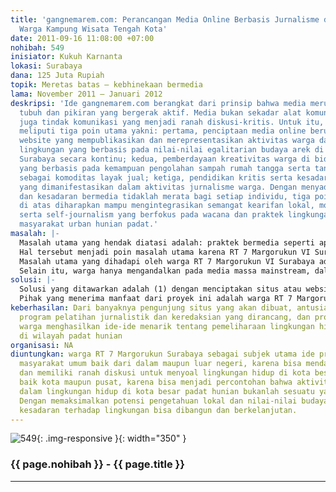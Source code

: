 ```yaml
---
title: 'gangnemarem.com: Perancangan Media Online Berbasis Jurnalisme dan Budaya Arek
  Warga Kampung Wisata Tengah Kota'
date: 2011-09-16 11:08:00 +07:00
nohibah: 549
inisiator: Kukuh Karnanta
lokasi: Surabaya
dana: 125 Juta Rupiah
topik: Meretas batas – kebhinekaan bermedia
lama: November 2011 – Januari 2012
deskripsi: 'Ide gangnemarem.com berangkat dari prinsip bahwa media merupakan perpanjangan
  tubuh dan pikiran yang bergerak aktif. Media bukan sekadar alat komunikasi melainkan
  juga tindak komunikasi yang menjadi ranah diskusi-kritis. Untuk itu, gangnemarem.com
  meliputi tiga poin utama yakni: pertama, penciptaan media online berupa situs atau
  website yang mempublikasikan dan merepresentasikan aktivitas warga dalam memanajemen
  lingkungan yang berbasis pada nilai-nilai egalitarian budaya arek di pemukiman padat
  Surabaya secara kontinu; kedua, pemberdayaan kreativitas warga di bidang ekonomi
  yang berbasis pada kemampuan pengolahan sampah rumah tangga serta tanaman hijau
  sebagai komoditas layak jual; ketiga, pendidikan kritis serta kesadaran bermedia
  yang dimanifestasikan dalam aktivitas jurnalisme warga. Dengan menyadari bahwa akses
  dan kesadaran bermedia tidaklah merata bagi setiap individu, tiga poin tersebut
  di atas diharapkan mampu mengintegrasikan semangat kearifan lokal, modal sosial,
  serta self-journalism yang berfokus pada wacana dan praktek lingkungan hidup di
  masyarakat urban hunian padat.'
masalah: |-
  Masalah utama yang hendak diatasi adalah: praktek bermedia seperti apa yang mampu merepresentasikan sekaligus meredam potensi konflik aktivitas warga dalam memberdayakan lingkungannya?
  Hal tersebut menjadi poin masalah utama karena RT 7 Margorukun VI Surabaya adalah kampung padat hunian di tengah kota Surabaya. Kampung ini banyak meraih gelar juara di lomba kebersihan yang dicanangkan Pemerintah Kota Surabaya seperti program Merdeka dari Sampah, dan Green and Clean sehingga menjadi kampung percontohan bagi masyarakat Surabaya khususnya, dan Indonesia pada umumnya. Hampir setiap minggu kampung ini menerima kunjungan dari berbagai daerah baik dari institusi pemerintah, swasta, maupun universitas dan sekolah.
  Masalah utama yang dihadapi oleh warga RT 7 Margorukun VI Surabaya adalah ketiadaan media yang secara efektif mempublikasikan pengetahuan lokal serta aktivitas warga dalam memelihara serta memaksimalkan potensi lingkungannya. Selama ini, warga sekadar menyambut dan menjelaskan secara verbal kepada para tamu tentang pengetahuan lokal mereka tentang teknik mengolah sampah, cara memotivasi warga agar memiliki dan konsisten dalam aktivitas lingkungan, teknik pengolahan air limbah rumah tangga, dan sebagainya. Jika dicermati, cara tersebut sesungguhnya tidak efektif karena masih bersandar pada budaya lisan yang berimplikasi pada terbatasnya persebaran informasi dan pengetahuan yang warga miliki.
  Selain itu, warga hanya mengandalkan pada media massa mainstream, dalam hal ini koran maupun televisi untuk mempublikasikan aktivitas mereka; sedangkan akses terhadap media massa masih dimiliki sebagian warga karena faktor ekonomi dan lainnya. Akibatnya, terjadi monopol yang mengarah pada tindak ‘korupsi’, yang dilakukan oleh oknum pengurus kampung dalam mengatur keuntungan yang didapat dari kunjungan tamu dan penjualan produk hasil olahan sampah yang dikerjakan oleh warga. Hal tersebut sudah menjadi permasalahan pelik warga kampung ini dan pada beberapa sisi telah mereduksi motivasi warga dalam melanjutkan aktivitas mereka di bidang lingkungan seperti yang sudah membuahkan prestasi selama ini.
solusi: |-
  Solusi yang ditawarkan adalah (1) dengan menciptakan situs atau website yang merepresentasikan seluruh aktivitas maupun aspirasi warga dalam memberdayakan lingkungannya; (2) dengan memberi pelatihan jurnalistik dan praktek bermedia khususnya media online kepada warga agar memiliki modal pengetahuan yang cukup untuk melakukan self-journalism; (3) dengan membentuk struktur redaksi yang secara kontinu bertanggung jawab pada update informasi yang tertera pada situs atau website yang akan dibuat; (4) membekali redaksi dengan infrastruktur yang memadai untuk menjalankan aktivitas mediasinya secara berkelanjutan.
  Pihak yang menerima manfaat dari proyek ini adalah warga RT 7 Margorukun Surabaya sebagai subjek utama ide proposal ini, masyarakat umum baik dari dalam maupun luar negeri, karena bisa mendapat informasi dan memiliki ranah diskusi untuk menyoal lingkungan hidup di kota besar, dan pemerintah, baik kota maupun pusat, karena bisa menjadi percontohan bahwa aktivitas positif dalam lingkungan hidup di kota besar padat hunian bukanlah sesuatu yang mustahil. Dengan memaksimalkan potensi pengetahuan lokal dan nilai-nilai budaya setempat, kesadaran terhadap lingkungan bisa dibangun dan berkelanjutan.
keberhasilan: Dari banyaknya pengunjung situs yang akan dibuat, antusiasme warga mengikuti
  program pelatihan jurnalistik dan keredaksian yang dirancang, dan produktivitas
  warga menghasilkan ide-ide menarik tentang pemeliharaan lingkungan hidup khususnya
  di wilayah padat hunian
organisasi: NA
diuntungkan: warga RT 7 Margorukun Surabaya sebagai subjek utama ide proposal ini,
  masyarakat umum baik dari dalam maupun luar negeri, karena bisa mendapat informasi
  dan memiliki ranah diskusi untuk menyoal lingkungan hidup di kota besar, dan pemerintah,
  baik kota maupun pusat, karena bisa menjadi percontohan bahwa aktivitas positif
  dalam lingkungan hidup di kota besar padat hunian bukanlah sesuatu yang mustahil.
  Dengan memaksimalkan potensi pengetahuan lokal dan nilai-nilai budaya setempat,
  kesadaran terhadap lingkungan bisa dibangun dan berkelanjutan.
---
```


![549](/static/img/hibahcmb/549.png){: .img-responsive }{: width="350" }

### {{ page.nohibah }} - {{ page.title }}

---
